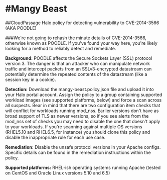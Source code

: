 #Mangy Beast
===========

##CloudPassage Halo policy for detecting vulnerability to CVE-2014-3566 (AKA POODLE)

###We're not going to rehash the minute details of CVE-2014-3566, otherwise known as POODLE.  If you've found your way here, you're likely looking for a method to reliably detect and remediate.

**Background:**  POODLE affects the Secure Sockets Layer (SSL) protocol version 3.  The danger is that an attacker who can manipulate network traffic and intercept packets from an SSLv3-encrypted datastream can potentially determine the repeated contents of the datastream (like a session key in a cookie).

**Detection:**  Download the mangy-beast.policy.json file and upload it into your Halo portal account.  Assign the policy to a group containing supported workload images (see supported platforms, below) and force a scan across all suspects.  Bear in mind that there are two configuration item checks that will conflict for workloads running mod_nss.  Earlier versions don't have as broad support of TLS as newer versions, so if you see alerts from the mod_nss set of checks you may need to disable the one that doesn't apply to your workloads.  If you're scanning against multiple OS versions (RHEL5.10 and RHEL6.5, for instance) you should clone this policy and disable the inappropriate rule for each use case.

**Remediation:**  Disable the unsafe protocol versions in your Apache configs.  Specific details can be found in the remediation instructions within the policy.

**Supported platforms:** RHEL-ish operating systems running Apache (tested on CentOS and Oracle Linux versions 5.10 and 6.5)
